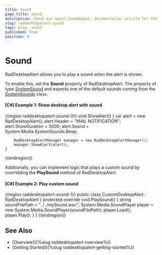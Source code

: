 ```yaml
---
title: Sound
page_title: Sound
description: Check our &quot;Sound&quot; documentation article for the RadDesktopAlert {{ site.framework_name }} control.
slug: raddesktopalert-sound
tags: play, sound
published: True
position: 9
---
```


# Sound

RadDesktopAlert allows you to play a sound when the alert is shown.

To enable this, set the __Sound__ property of RadDesktopAlert. The property of type [SystemSound](https://docs.microsoft.com/en-us/dotnet/api/system.media.systemsound?view=netframework-4.5) and expects one of the default sounds coming from the [SystemSounds](https://docs.microsoft.com/en-us/dotnet/api/system.media.systemsounds?view=netframework-4.5) class.

#### __[C#] Example 1: Show desktop alert with sound__
{{region raddesktopalert-sound-0}}
	void ShowAlert()
	{
		var alert = new RadDesktopAlert();
		alert.Header = "MAIL NOTIFICATION";
		alert.ShowDuration = 3000;
		alert.Sound = System.Media.SystemSounds.Beep;

		RadDesktopAlertManager manager = new RadDesktopAlertManager();
		manager.ShowAlert(alert);
	}
{{endregion}}

Additionally, you can implement logic that plays a custom sound by overridding the __PlaySound__ method of RadDesktopAlert.

#### __[C#] Example 2: Play custom sound__
{{region raddesktopalert-sound-1}}
	public class CustomDesktopAlert : RadDesktopAlert
    {
        protected override void PlaySound()
        {
            string soundFilePath = "../../mySound.wav";
            System.Media.SoundPlayer player = new System.Media.SoundPlayer(soundFilePath);
            player.Load();
            player.Play();
        }
    }
{{endregion}}

## See Also  
 * [Overview]({%slug raddesktopalert-overview%}) 
 * [Getting Started]({%slug raddesktopalert-getting-started%})
